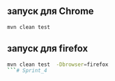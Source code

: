 ## запуск для Chrome

```bash
mvn clean test
```

## запуск для firefox

```bash
mvn clean test  -Dbrowser=firefox
```#   S p r i n t _ 4  
 